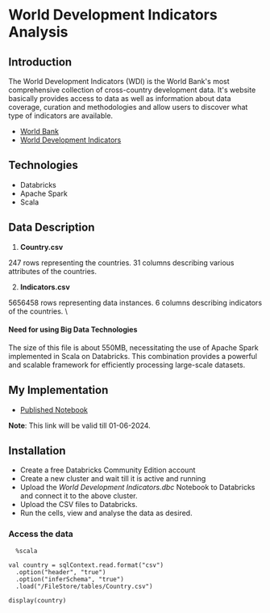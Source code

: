 
# World Development Indicators Analysis

## Introduction

The World Development Indicators (WDI) is the World Bank's most comprehensive collection of cross-country development data. It's website basically provides access to data as well as information about data coverage, curation and methodologies and allow users to discover what type of indicators are available.

+ [World Bank](https://www.worldbank.org/en/home)
+ [World Development Indicators](https://databank.worldbank.org/source/world-development-indicators)


## Technologies

+ Databricks 
+ Apache Spark
+ Scala

## Data Description

1. **Country.csv**

 247 rows representing the countries.
 31 columns describing various attributes of the countries.

2. **Indicators.csv**

5656458 rows representing data instances. 6 columns describing indicators of the countries. \

#### Need for using Big Data Technologies

The size of this file is about 550MB, necessitating the use of Apache Spark implemented in Scala on Databricks. This combination provides a powerful and scalable framework for efficiently processing large-scale datasets.

## My Implementation
+ [Published Notebook](https://databricks-prod-cloudfront.cloud.databricks.com/public/4027ec902e239c93eaaa8714f173bcfc/1225760005808135/549596638656775/7992345167110499/latest.html)

**Note**: This link will be valid till 01-06-2024.


## Installation

- Create a free Databricks Community Edition account
- Create a new cluster and wait till it is active and running
- Upload the *World Development Indicators.dbc* Notebook to Databricks and connect it to the above cluster.
- Upload the CSV files to Databricks.
- Run the cells, view and analyse the data as desired.



### Access the data 


```
  %scala 

val country = sqlContext.read.format("csv")
  .option("header", "true")
  .option("inferSchema", "true")
  .load("/FileStore/tables/Country.csv")

display(country)
```

